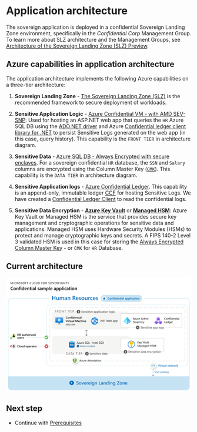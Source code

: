 # Application architecture

The sovereign application is deployed in a confidential Sovereign Landing Zone environment, specifically in the *Confidential Corp* Management Group. To learn more about SLZ architecture and the Management Groups, see [Architecture of the Sovereign Landing Zone (SLZ) Preview](https://github.com/Azure/sovereign-landing-zone/blob/main/docs/02-Architecture.md).

## Azure capabilities in application architecture

The application architecture implements the following Azure capabilities on a three-tier architecture:

1. **Sovereign Landing Zone** - [The Sovereign Landing Zone (SLZ)](https://github.com/Azure/sovereign-landing-zone/blob/main/docs/01-Overview.md) is the recommended framework to secure deployment of workloads.

1. **Sensitive Application Logic** - [Azure Confidential VM - with AMD SEV-SNP](https://learn.microsoft.com/azure/confidential-computing/virtual-machine-solutions-amd): Used for hosting an ASP.NET web app that queries the `HR` Azure SQL DB using the [ADO.NET driver](https://docs.microsoft.com/sql/connect/ado-net/microsoft-ado-net-sql-server?view=azuresqldb-current) and Azure [Confidential ledger client library for .NET](https://learn.microsoft.com/en-us/dotnet/api/overview/azure/security.confidentialledger-readme?view=azure-dotnet) to persist Sensitive Logs generated on the web app (in this case, query history). This capability is the `FRONT TIER` in architecture diagram.

1. **Sensitive Data** - [Azure SQL DB - Always Encrypted with secure enclaves](https://docs.microsoft.com/azure/azure-sql/database/always-encrypted-with-secure-enclaves-landing). For a sovereign confidential `HR` database, the `SSN` and `Salary` columns are encrypted using the Column Master Key ([`CMK`](https://learn.microsoft.com/sql/relational-databases/security/encryption/configure-always-encrypted-keys-using-ssms?view=sql-server-ver16)). This capability is the `DATA TIER` in architecture diagram.

1. **Sensitive Application logs** - [Azure Confidential Ledger](https://docs.microsoft.com/azure/confidential-ledger/). This capability is an append-only, immutable ledger [CCF](https://microsoft.github.io/CCF/main/overview/what_is_ccf.html) for hosting Sensitive Logs. We have created a [Confidential Ledger Client](../../contosoHR/ConfidentialLedgerClient/README.md) to read the confidential logs.

1. **Sensitive Data Encryption** - [**Azure Key Vault**](https://learn.microsoft.com/azure/key-vault/general/overview) or [**Managed HSM**](https://docs.microsoft.com/azure/key-vault/managed-hsm/overview): Azure Key Vault or Managed HSM is the service that provides secure key management and cryptographic operations for sensitive data and applications. Managed HSM uses Hardware Security Modules (HSMs) to protect and manage cryptographic keys and secrets. A FIPS 140-2 Level 3 validated HSM is used in this case for storing the [Always Encrypted Column Master Key](https://docs.microsoft.com/sql/relational-databases/security/encryption/create-and-store-column-master-keys-always-encrypted?view=sql-server-ver16) - or `CMK` for `HR` Database.


## Current architecture

![Architecture-Private](../media/architecture-current.png)

## Next step

* Continue with [Prerequisites](03-prerequisites.md)
